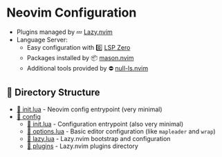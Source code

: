 # Neovim Configuration

- Plugins managed by :zzz: [Lazy.nvim]
- Language Server:
  - Easy configuration with :zero: [LSP Zero]
  - Packages installed by :package: [mason.nvim]
  - Additional tools provided by :no_entry: [null-ls.nvim]

[Lazy.nvim]: https://github.com/folke/lazy.nvim
[LSP Zero]: https://github.com/VonHeikemen/lsp-zero.nvim
[mason.nvim]: https://github.com/williamboman/mason.nvim
[null-ls.nvim]: https://github.com/jose-elias-alvarez/null-ls.nvim


## :open_file_folder: Directory Structure

- [:page_facing_up: init.lua](./init.lua) - Neovim config entrypoint (very minimal)
- [:open_file_folder: config](./lua/config)
  - [:page_facing_up: init.lua](./lua/config/init.lua) - Configuration entrypoint (also very minimal)
  - [:page_facing_up: options.lua](./lua/config/options.lua) - Basic editor configuration (like `mapleader` and `wrap`)
  - [:page_facing_up: lazy.lua](./lua/config/lazy.lua) - Lazy.nvim bootstrap and configuration
  - [:file_folder: plugins](./lua/config/plugins) - Lazy.nvim plugins directory
